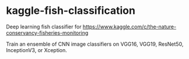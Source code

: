 # kaggle-fish-classification
Deep learning fish classifier for https://www.kaggle.com/c/the-nature-conservancy-fisheries-monitoring

Train an ensemble of CNN image classifiers on VGG16, VGG19, ResNet50, InceptionV3, or Xception.
